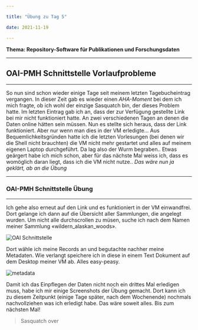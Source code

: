 ```yaml
---

title: "Übung zu Tag 5"

date: 2021-11-19

---
```



**Thema: Repository-Software für Publikationen und Forschungsdaten**


---
## OAI-PMH Schnittstelle Vorlaufprobleme
---
So nun sind schon wieder einige Tage seit meinem letzten Tagebucheintrag vergangen. In dieser Zeit gab es wieder einen *AHA-Moment* bei dem ich mich fragte, ob ich wohl der einzige Sasquatch bin, der dieses Problem hatte.
Im letzten Eintrag gab ich an, dass der zur Verfügung gestellte Link bei mir nicht funktioniert hatte. An zwei verschiedenen Tagen an denen die Daten online hätten sein müssen. Nun es stellte sich heraus, dass der Link funktioniert. Aber nur wenn man dies in der VM erledigte… Aus Bequemlichkeitsgründen hatte ich die letzten Vorlesungen (bei denen wir die Shell nicht brauchten) die VM nicht mehr gestartet und alles auf meinem eigenen Laptop durchgeführt. 
Da lag also der Wurm begraben.. Etwas geärgert habe ich mich schon, aber für das nächste Mal weiss ich, dass es womöglich daran liegt, dass ich die VM nicht nutze..
*Das wäre nun ja geklärt, ab an die Übung*

---
### OAI-PMH Schnittstelle Übung
---
Ich gehe also erneut auf den Link und es funktioniert in der VM einwandfrei. Dort gelange ich dann auf die Übersicht aller Sammlungen, die angelegt wurden. Um nicht alle durchscrollen zu müsen, suche ich nach dem Namen meiner Sammlung «wildern_alaskan_woods». 

![OAI Schnittstelle](https://user-images.githubusercontent.com/90785896/144277807-8cdc7cde-543c-4a4e-99e1-117fdc6d848b.JPG)


Dort wähle ich meine Records an und begutachte nachher meine Metadaten.  Wie verlangt speichere ich in diese in einem Text Dokument auf dem Desktop meiner VM ab. Alles easy-peasy.

![metadata](https://user-images.githubusercontent.com/90785896/144277819-7d468fd3-2c2d-402f-80f1-00c268d93293.JPG)

Damit ich das Einpflegen der Daten nicht noch ein drittes Mal erledigen muss, habe ich mir einige Screenshots der Übung gemacht. Dort kann ich zu diesem Zeitpunkt (einige Tage später, nach dem Wochenende) nochmals nachvollziehen was ich erledigt habe.
Das wäre soweit alles. Bis zum nächsten Mal!

>Sasquatch over

